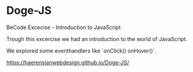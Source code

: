 # Doge-JS
BeCode Excecise - Introduction to JavaScript

Trough this excercise we had an introduction to the world of JavaScript.

We explored some eventhandlers like ´onClick() onHover()´.

https://haerensjanwebdesign.github.io/Doge-JS/
